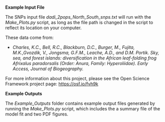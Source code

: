 **Example Input File**

The SNPs input file *dadi_2pops_North_South_snps.txt* will run with the *Make_Plots.py* script, as long as the file path is changed in the script to reflect its location on your computer. 

These data come from:

+ *Charles, K.C., Bell, R.C., Blackburn, D.C., Burger, M., Fujita, M.K.,Gvozdik, V., Jongsma, G.F.M., Leache, A.D., and D.M. Portik. Sky, sea, and forest islands: diversification in the African leaf-folding frog Afrixalus paradorsalis (Order: Anura, Family: Hyperoliidae). Early Access, Journal of Biogeography.*

For more information about this project, please see the Open Science Framework project page: https://osf.io/fvh9k


**Example Outputs**

The *Example_Outputs* folder contains example output files generated by running the *Make_Plots.py* script,
which includes the a summary file of the model fit and two PDF figures.